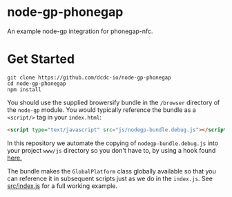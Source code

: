 # node-gp-phonegap

An example node-gp integration for phonegap-nfc.

# Get Started

```
git clone https://github.com/dcdc-io/node-gp-phonegap
cd node-gp-phonegap
npm install
```

You should use the supplied browersify bundle in the `/browser` directory of the `node-gp` module. You would typically reference the bundle as a `<script/>` tag in your `index.html`:

```html
<script type="text/javascript" src="js/nodegp-bundle.debug.js"></script>
```

In this repository we automate the copying of `nodegp-bundle.debug.js` into your project `www/js` directory so you don't have to, by using a hook found [here.](https://github.com/dcdc-io/node-gp-phonegap/blob/master/scripts/copybundle.js)

The bundle makes the `GlobalPlatform` class globally available so that you can reference it in subsequent scripts just as we do in the `index.js`. See [src/index.js](https://github.com/dcdc-io/node-gp-phonegap/blob/master/src/index.js) for a full working example.
